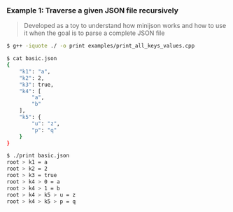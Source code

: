 ### Example 1: Traverse a given JSON file recursively

> Developed as a toy to understand how minijson works and how to use it when the
> goal is to parse a complete JSON file

```sh
$ g++ -iquote ./ -o print examples/print_all_keys_values.cpp

$ cat basic.json
{
    "k1": "a",
    "k2": 2,
    "k3": true,
    "k4": [
        "a",
        "b"
    ],
    "k5": {
        "u": "z",
        "p": "q"
    }
}

$ ./print basic.json
root > k1 = a
root > k2 = 2
root > k3 = true
root > k4 > 0 = a
root > k4 > 1 = b
root > k4 > k5 > u = z
root > k4 > k5 > p = q
```
